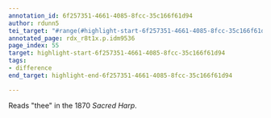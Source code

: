 ```yaml
---
annotation_id: 6f257351-4661-4085-8fcc-35c166f61d94
author: rdunn5
tei_target: "#range(#highlight-start-6f257351-4661-4085-8fcc-35c166f61d94, #highlight-end-6f257351-4661-4085-8fcc-35c166f61d94)"
annotated_page: rdx_r8t1x.p.idm9536
page_index: 55
target: highlight-start-6f257351-4661-4085-8fcc-35c166f61d94
tags:
- difference
end_target: highlight-end-6f257351-4661-4085-8fcc-35c166f61d94

---
```

Reads "thee" in the 1870 *Sacred Harp*.